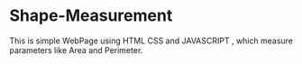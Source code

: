 # Shape-Measurement
This is simple WebPage using HTML CSS and JAVASCRIPT , which measure parameters like Area and Perimeter.
